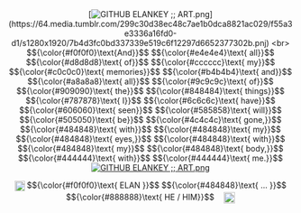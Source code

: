 ‎ <p align="center">
[![GITHUB ELANKEY ;; ART.png](https://file.garden/ZxjQjGQBgH_y3H-n/GITHUB%20ELANKEY%20%3B%3B%20ART.)](https://64.media.tumblr.com/299c30d38ec48c7ae1b0dca8821ac029/f55a3e3336a16fd0-d1/s1280x1920/7b4d3fc0bd337339e519c6f12297d6652377302b.pnj)
 <br>
  $${\color{#f0f0f0}\text{And}}$$
  $${\color{#e4e4e4}\text{ all}}$$
  $${\color{#d8d8d8}\text{ of}}$$
  $${\color{#cccccc}\text{ my}}$$
  $${\color{#c0c0c0}\text{ memories}}$$
  $${\color{#b4b4b4}\text{ and}}$$
  $${\color{#a8a8a8}\text{ all}}$$
  $${\color{#9c9c9c}\text{ of}}$$
  $${\color{#909090}\text{ the}}$$
  $${\color{#848484}\text{ things}}$$
  $${\color{#787878}\text{ I}}$$
  $${\color{#6c6c6c}\text{ have}}$$
  $${\color{#606060}\text{ seen}}$$
  $${\color{#585858}\text{ will}}$$
  $${\color{#505050}\text{ be}}$$
  $${\color{#4c4c4c}\text{ gone,}}$$
  $${\color{#484848}\text{ with}}$$
  $${\color{#484848}\text{ my}}$$
  $${\color{#484848}\text{ eyes,}}$$
  $${\color{#484848}\text{ with}}$$
  $${\color{#484848}\text{ my}}$$
  $${\color{#484848}\text{ body,}}$$
  $${\color{#444444}\text{ with}}$$
  $${\color{#444444}\text{ me.}}$$
  [![GITHUB ELANKEY ;; ART.png](https://file.garden/ZxjQjGQBgH_y3H-n/weghgtefd.png)](https://file.garden/ZxjQjGQBgH_y3H-n/weghgtefd.png)
</p>
<p align="center">
  <img src="https://files.catbox.moe/uhokfa.gif" height="18" style="vertical-align: middle;">
  $${\color{#f0f0f0}\text{ ELAN }}$$
  $${\color{#484848}\text{ ... }}$$
  $${\color{#888888}\text{ HE / HIM}}$$
  ㅤ<img src="https://files.catbox.moe/j29xph.png" height="20" style="vertical-align: middle;">
</p>

